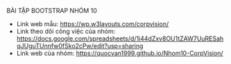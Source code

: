 BÀI TẬP BOOTSTRAP NHÓM 10

- Link web mẫu: https://wp.w3layouts.com/corpvision/
- Link theo dõi công việc của nhóm: https://docs.google.com/spreadsheets/d/1i44dZxv8OU1tZAW7UuRESahqJUguTUnnfw0fSko2cPw/edit?usp=sharing  
- Link web của nhóm: https://quocvan1999.github.io/Nhom10-CorpVision/
